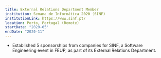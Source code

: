 ```yaml
---
title: External Relations Department Member
institution: Semana de Informática 2020 (SINF)
institutionLink: https://www.sinf.pt/
location: Porto, Portugal (Remote)
startDate: "2020-05"
endDate: "2020-11"
---
```

* Established 5 sponsorships from companies for SINF, a Software Engineering event in FEUP, as part of its External Relations Department.